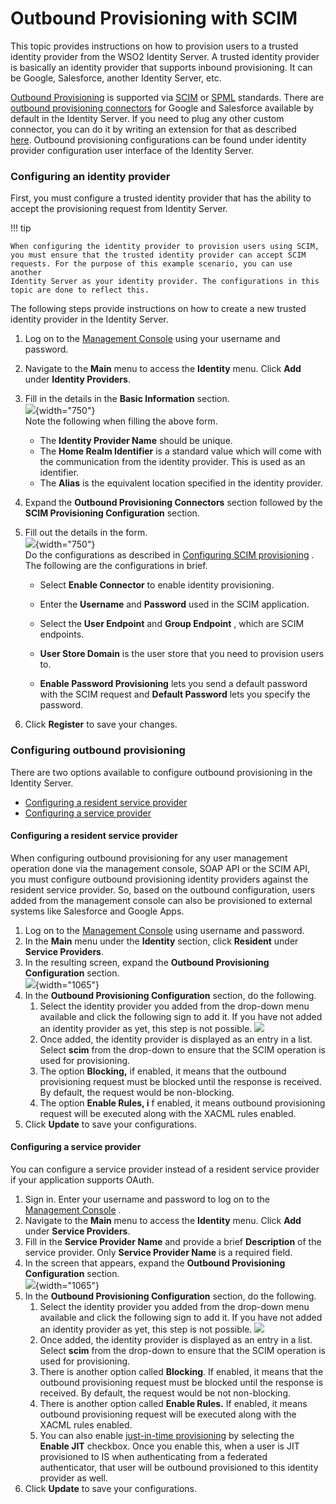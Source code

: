# Outbound Provisioning with SCIM

This topic provides instructions on how to provision users to a trusted
identity provider from the WSO2 Identity Server. A trusted identity
provider is basically an identity provider that supports inbound
provisioning. It can be Google, Salesforce, another Identity Server,
etc.

[Outbound Provisioning](_Outbound_Provisioning_) is supported via
[SCIM](https://tools.ietf.org/html/rfc7644#section-3.2) or
[SPML](https://docs.oasis-open.org/provision/spml-2.0-cd-01/pstc-spml2-cd-01.pdfhttps://docs.oasis-open.org/provision/spml-2.0-cd-01/pstc-spml2-cd-01.pdf)
standards. There are [outbound provisioning
connectors](https://store.wso2.com/store/assets/isconnector/list) for
Google and Salesforce available by default in the Identity Server. If
you need to plug any other custom connector, you can do it by writing an
extension for that as described
[here](_Writing_an_Outbound_Provisioning_Connector_). Outbound
provisioning configurations can be found under identity provider
configuration user interface of the Identity Server.

### Configuring an identity provider

First, you must configure a trusted identity provider that has the
ability to accept the provisioning request from Identity Server.

!!! tip
    
    When configuring the identity provider to provision users using SCIM,
    you must ensure that the trusted identity provider can accept SCIM
    requests. For the purpose of this example scenario, you can use another
    Identity Server as your identity provider. The configurations in this
    topic are done to reflect this.
    

The following steps provide instructions on how to create a new trusted
identity provider in the Identity Server.

1.  Log on to the [Management
    Console](https://docs.wso2.com/display/IS510/Getting+Started+with+the+Management+Console)
    using your username and password.
2.  Navigate to the **Main** menu to access the **Identity** menu. Click
    **Add** under **Identity Providers**.
3.  Fill in the details in the **Basic Information** section.  
    ![](attachments/103330243/103330251.png){width="750"}  
    Note the following when filling the above form.
    -   The **Identity Provider Name** should be unique.
    -   The **Home Realm Identifier** is a standard value which will
        come with the communication from the identity provider. This is
        used as an identifier.
    -   The **Alias** is the equivalent location specified in the
        identity provider.
4.  Expand the **Outbound Provisioning Connectors** section followed by
    the **SCIM Provisioning Configuration** section.
5.  Fill out the details in the form.  
    ![](attachments/103330243/103330246.png){width="750"}  
    Do the configurations as described in [Configuring SCIM
    provisioning](Configuring-Outbound-Provisioning-Connectors-for-an-Identity-Provider_103329711.html#ConfiguringOutboundProvisioningConnectorsforanIdentityProvider-ConfiguringSCIMprovisioning)
    . The following are the configurations in brief.

    -   Select **Enable Connector** to enable identity provisioning.

    -   Enter the **Username** and **Password** used in the SCIM
        application.

    -   Select the **User Endpoint** and **Group Endpoint** , which are
        SCIM endpoints.

    -   **User Store Domain** is the user store that you need to
        provision users to.

    -   **Enable Password Provisioning** lets you send a default
        password with the SCIM request and **Default Password** lets you
        specify the password.

6.  Click **Register** to save your changes.

### Configuring outbound provisioning

There are two options available to configure outbound provisioning in
the Identity Server.

-   [Configuring a resident service
    provider](#OutboundProvisioningwithSCIM-Configuringaresidentserviceprovider)
-   [Configuring a service
    provider](#OutboundProvisioningwithSCIM-Configuringaserviceprovider)

#### Configuring a resident service provider

When configuring outbound provisioning for any user management operation
done via the management console, SOAP API or the SCIM API, you must
configure outbound provisioning identity providers against the resident
service provider. So, based on the outbound configuration, users added
from the management console can also be provisioned to external systems
like Salesforce and Google Apps.

1.  Log on to the [Management
    Console](../../setup/getting-started-with-the-management-console) using
    username and password.
2.  In the **Main** menu under the **Identity** section, click
    **Resident** under **Service Providers**.
3.  In the resulting screen, expand the **Outbound Provisioning
    Configuration** section.  
    ![](attachments/103330243/103330245.png?effects=border-simple,blur-border){width="1065"}
4.  In the **Outbound Provisioning Configuration** section, do the
    following.
    1.  Select the identity provider you added from the drop-down menu
        available and click the following sign to add it. If you have
        not added an identity provider as yet, this step is not
        possible. ![](attachments/103330243/103330248.png)
    2.  Once added, the identity provider is displayed as an entry in a
        list. Select **scim** from the drop-down to ensure that the SCIM
        operation is used for provisioning.
    3.  The option **Blocking,** if enabled, it means that the outbound
        provisioning request must be blocked until the response is
        received. By default, the request would be non-blocking.
    4.  The option **Enable Rules, i** f enabled, it means outbound
        provisioning request will be executed along with the XACML rules
        enabled.
5.  Click **Update** to save your configurations.

#### Configuring a service provider

You can configure a service provider instead of a resident service
provider if your application supports OAuth.

1.  Sign in. Enter your username and password to log on to the
    [Management
    Console](https://docs.wso2.com/display/IS510/Getting+Started+with+the+Management+Console)
    .
2.  Navigate to the **Main** menu to access the **Identity** menu. Click
    **Add** under **Service Providers**.
3.  Fill in the **Service Provider Name** and provide a brief
    **Description** of the service provider. Only **Service Provider
    Name** is a required field.
4.  In the screen that appears, expand the **Outbound Provisioning
    Configuration** section.  
    ![](attachments/103330243/103330244.png?effects=border-simple,blur-border){width="1065"}
5.  In the **Outbound Provisioning Configuration** section, do the
    following.
    1.  Select the identity provider you added from the drop-down menu
        available and click the following sign to add it. If you have
        not added an identity provider as yet, this step is not
        possible. ![](attachments/103330243/103330248.png)
    2.  Once added, the identity provider is displayed as an entry in a
        list. Select **scim** from the drop-down to ensure that the SCIM
        operation is used for provisioning.
    3.  There is another option called **Blocking**. If enabled, it
        means that the outbound provisioning request must be blocked
        until the response is received. By default, the request would be
        not non-blocking.
    4.  There is another option called **Enable Rules.** If enabled, it
        means outbound provisioning request will be executed along with
        the XACML rules enabled.
    5.  You can also enable [just-in-time
        provisioning](https://docs.wso2.com/display/IS540/Configuring+Just-In-Time+Provisioning+for+an+Identity+Provider)
        by selecting the **Enable JIT** checkbox. Once you enable this,
        when a user is JIT provisioned to IS when authenticating from a
        federated authenticator, that user will be outbound provisioned
        to this identity provider as well.
6.  Click **Update** to save your configurations.

